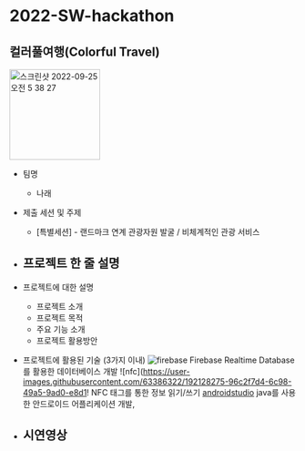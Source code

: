 # 2022-SW-hackathon
## 컬러풀여행(Colorful Travel)
<img width="159" alt="스크린샷 2022-09-25 오전 5 38 27" src="https://user-images.githubusercontent.com/63386322/192128210-20db1391-411c-4322-bd35-79953db7bf17.png">

- 팀명
  - 나래
- 제출 세션 및 주제
  - [특별세션] - 랜드마크 연계 관광자원 발굴 / 비체계적인 관광 서비스
- 프로젝트 한 줄 설명
  - 
- 프로젝트에 대한 설명
  - 프로젝트 소개
  - 프로젝트 목적
  - 주요 기능 소개
  - 프로젝트 활용방안

- 프로젝트에 활용된 기술 (3가지 이내)
![firebase](https://user-images.githubusercontent.com/63386322/192128265-bb3f5a58-37b1-4aef-ac45-e6b7c446f5a5.svg)
Firebase Realtime Database를 활용한 데이터베이스 개발
![nfc](https://user-images.githubusercontent.com/63386322/192128275-96c2f7d4-6c98-49a5-9ad0-e8d1!
NFC 태그를 통한 정보 읽기/쓰기
[androidstudio](https://user-images.githubusercontent.com/63386322/192128281-0c8bd424-6024-4bc5-9643-51e6678389a7.svg)
  java를 사용한 안드로이드 어플리케이션 개발,

- 시연영상
  -

